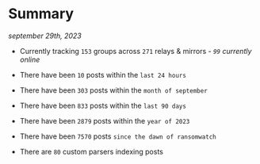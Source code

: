 
# Summary
_september 29th, 2023_

- Currently tracking `153` groups across `271` relays & mirrors - _`99` currently online_

- There have been `10` posts within the `last 24 hours`

- There have been `303` posts within the `month of september`

- There have been `833` posts within the `last 90 days`

- There have been `2879` posts within the `year of 2023`

- There have been `7570` posts `since the dawn of ransomwatch`

- There are `80` custom parsers indexing posts
